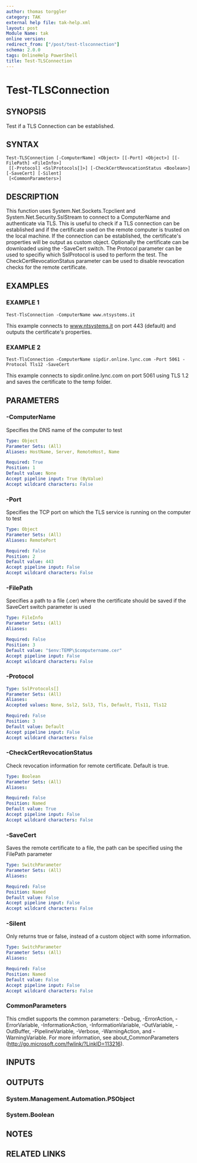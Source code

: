 ```yaml
---
author: thomas torggler
category: TAK
external help file: tak-help.xml
layout: post
Module Name: tak
online version:
redirect_from: ["/post/test-tlsconnection"]
schema: 2.0.0
tags: OnlineHelp PowerShell
title: Test-TLSConnection
---
```


# Test-TLSConnection

## SYNOPSIS
Test if a TLS Connection can be established.

## SYNTAX

```
Test-TLSConnection [-ComputerName] <Object> [[-Port] <Object>] [[-FilePath] <FileInfo>]
 [[-Protocol] <SslProtocols[]>] [-CheckCertRevocationStatus <Boolean>] [-SaveCert] [-Silent]
 [<CommonParameters>]
```

## DESCRIPTION
This function uses System.Net.Sockets.Tcpclient and System.Net.Security.SslStream to connect to a ComputerName and
authenticate via TLS.
This is useful to check if a TLS connection can be established and if the certificate used on
the remote computer is trusted on the local machine.
If the connection can be established, the certificate's properties will be output as custom object.
Optionally the certificate can be downloaded using the -SaveCert switch.
The Protocol parameter can be used to specifiy which SslProtocol is used to perform the test.
The CheckCertRevocationStatus parameter
can be used to disable revocation checks for the remote certificate.

## EXAMPLES

### EXAMPLE 1
```
Test-TlsConnection -ComputerName www.ntsystems.it
```

This example connects to www.ntsystems.it on port 443 (default) and outputs the certificate's properties.

### EXAMPLE 2
```
Test-TlsConnection -ComputerName sipdir.online.lync.com -Port 5061 -Protocol Tls12 -SaveCert
```

This example connects to sipdir.online.lync.com on port 5061 using TLS 1.2 and saves the certificate to the temp folder.

## PARAMETERS

### -ComputerName
Specifies the DNS name of the computer to test

```yaml
Type: Object
Parameter Sets: (All)
Aliases: HostName, Server, RemoteHost, Name

Required: True
Position: 1
Default value: None
Accept pipeline input: True (ByValue)
Accept wildcard characters: False
```

### -Port
Specifies the TCP port on which the TLS service is running on the computer to test

```yaml
Type: Object
Parameter Sets: (All)
Aliases: RemotePort

Required: False
Position: 2
Default value: 443
Accept pipeline input: False
Accept wildcard characters: False
```

### -FilePath
Specifies a path to a file (.cer) where the certificate should be saved if the SaveCert switch parameter is used

```yaml
Type: FileInfo
Parameter Sets: (All)
Aliases:

Required: False
Position: 3
Default value: "$env:TEMP\$computername.cer"
Accept pipeline input: False
Accept wildcard characters: False
```

### -Protocol


```yaml
Type: SslProtocols[]
Parameter Sets: (All)
Aliases:
Accepted values: None, Ssl2, Ssl3, Tls, Default, Tls11, Tls12

Required: False
Position: 3
Default value: Default
Accept pipeline input: False
Accept wildcard characters: False
```

### -CheckCertRevocationStatus
Check revocation information for remote certificate.
Default is true.

```yaml
Type: Boolean
Parameter Sets: (All)
Aliases:

Required: False
Position: Named
Default value: True
Accept pipeline input: False
Accept wildcard characters: False
```

### -SaveCert
Saves the remote certificate to a file, the path can be specified using the FilePath parameter

```yaml
Type: SwitchParameter
Parameter Sets: (All)
Aliases:

Required: False
Position: Named
Default value: False
Accept pipeline input: False
Accept wildcard characters: False
```

### -Silent
Only returns true or false, instead of a custom object with some information.

```yaml
Type: SwitchParameter
Parameter Sets: (All)
Aliases:

Required: False
Position: Named
Default value: False
Accept pipeline input: False
Accept wildcard characters: False
```

### CommonParameters
This cmdlet supports the common parameters: -Debug, -ErrorAction, -ErrorVariable, -InformationAction, -InformationVariable, -OutVariable, -OutBuffer, -PipelineVariable, -Verbose, -WarningAction, and -WarningVariable.
For more information, see about_CommonParameters (http://go.microsoft.com/fwlink/?LinkID=113216).

## INPUTS

## OUTPUTS

### System.Management.Automation.PSObject

### System.Boolean

## NOTES

## RELATED LINKS
